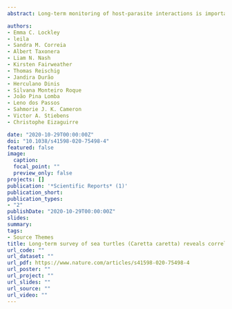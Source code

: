 ```yaml
---
abstract: Long-term monitoring of host-parasite interactions is important for understanding the consequences of infection on host fitness and population dynamics. In an eight-year survey of the loggerhead sea turtle (Caretta caretta) population nesting in Cabo Verde, we determined the spatiotemporal variation of Ozobranchus margoi, a sanguivorous leech best known as a vector for sea turtle fibropapilloma virus. We quantified O. margoi association with turtles’ δ15N and δ13C stable isotopes to identify where infection occurs. We then measured the influence of infection on reproduction and offspring fitness. We found that parasite prevalence has increased from 10% of the population in 2010, to 33% in 2017. Stable isotope analysis of host skin samples suggests transmission occurs within the host’s feeding grounds. Interestingly, we found a significant interaction between individual size and infection on the reproductive success of turtles. Specifically, small, infected females produced fewer offspring of poorer condition, while in contrast, large, infected turtles produced greater clutch sizes and larger offspring. We interpret this interaction as evidence, upon infection, for a size-dependent shift in reproductive strategy from bet hedging to terminal investment, altering population dynamics. This link between infection and reproduction underscores the importance of using long-term monitoring to quantify the impact of disease dynamics over time.

authors:
- Emma C. Lockley
- leila
- Sandra M. Correia
- Albert Taxonera
- Liam N. Nash
- Kirsten Fairweather
- Thomas Reischig
- Jandira Durão
- Herculano Dinis
- Silvana Monteiro Roque
- João Pina Lomba
- Leno dos Passos
- Sahmorie J. K. Cameron
- Victor A. Stiebens
- Christophe Eizaguirre

date: "2020-10-29T00:00:00Z"
doi: "10.1038/s41598-020-75498-4"
featured: false
image:
  caption: 
  focal_point: ""
  preview_only: false
projects: []
publication: '*Scientific Reports* (1)'
publication_short: 
publication_types:
- "2"
publishDate: "2020-10-29T00:00:00Z"
slides: 
summary: 
tags:
- Source Themes
title: Long-term survey of sea turtles (Caretta caretta) reveals correlations between parasite infection, feeding ecology, reproductive success and population dynamics
url_code: ""
url_dataset: ""
url_pdf: https://www.nature.com/articles/s41598-020-75498-4
url_poster: ""
url_project: ""
url_slides: ""
url_source: ""
url_video: ""
---
```

